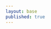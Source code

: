 ```yaml
---
layout: base
published: true
---
```


<div id='discourse-comments'></div>

<script type="text/javascript">
  DiscourseEmbed = { discourseUrl: 'http://discourse.statseducation.com/',
                     discourseEmbedUrl: '{{ site.baseurl }}/discussion' };

  (function() {
    var d = document.createElement('script'); d.type = 'text/javascript'; d.async = true;
    d.src = DiscourseEmbed.discourseUrl + 'javascripts/embed.js';
    (document.getElementsByTagName('head')[0] || document.getElementsByTagName('body')[0]).appendChild(d);
  })();
</script>